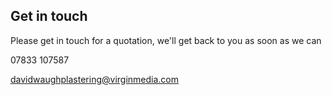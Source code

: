 ## Get in touch

Please get in touch for a quotation, we'll get back to you as soon as we can 

07833 107587

davidwaughplastering@virginmedia.com